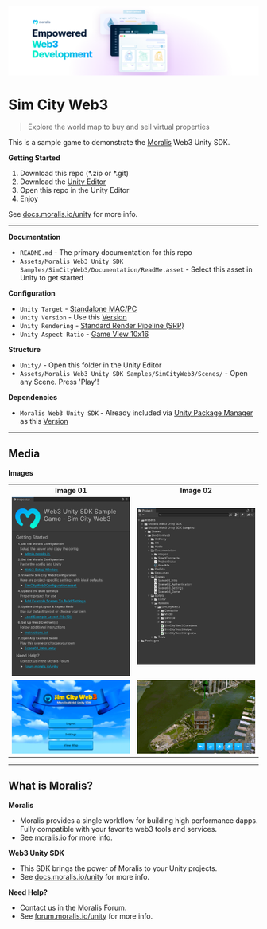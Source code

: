 <img src="https://github.com/MoralisWeb3/web3-unity-sdk-sample-game-scw/blob/main/Unity/Assets/Moralis%20Web3%20Unity%20SDK%20Samples/SimCityWeb3/Documentation/Images/MoralisBanner.png" />

# Sim City Web3

> Explore the world map to buy and sell virtual properties

This is a sample game to demonstrate the [Moralis](https://moralis.io/) Web3 Unity SDK.

**Getting Started**
1. Download this repo (*.zip or *.git)
2. Download the [Unity Editor](https://store.unity.com/#plans-individual)
3. Open this repo in the Unity Editor
4. Enjoy

See [docs.moralis.io/unity](https://docs.moralis.io/unity) for more info.

---

**Documentation**
* `README.md` - The primary documentation for this repo
* `Assets/Moralis Web3 Unity SDK Samples/SimCityWeb3/Documentation/ReadMe.asset` - Select this asset in Unity to get started

**Configuration**
* `Unity Target` - [Standalone MAC/PC](https://support.unity.com/hc/en-us/articles/206336795-What-platforms-are-supported-by-Unity-)
* `Unity Version` - Use this [Version](./Unity/ProjectSettings/ProjectVersion.txt)
* `Unity Rendering` - [Standard Render Pipeline (SRP)](https://docs.unity3d.com/Packages/com.unity.render-pipelines.universal@10.2/manual/index.html)
* `Unity Aspect Ratio` - [Game View 10x16](https://docs.unity3d.com/Manual/GameView.html)

**Structure**
* `Unity/` - Open this folder in the Unity Editor
* `Assets/Moralis Web3 Unity SDK Samples/SimCityWeb3/Scenes/` - Open any Scene. Press 'Play'!

**Dependencies**
* `Moralis Web3 Unity SDK` - Already included via [Unity Package Manager](https://docs.unity3d.com/Manual/upm-ui.html) as this [Version](./Unity/Packages/manifest.json)

----

## Media

**Images**

<table>
  <tr>
    <th>Image 01</th>
    <th>Image 02</th>
  </tr>
  <tr>
    <td align="center"><img src="https://github.com/MoralisWeb3/web3-unity-sdk-sample-game-scw/blob/main/Unity/Assets/Moralis%20Web3%20Unity%20SDK%20Samples/SimCityWeb3/Documentation/Images/Screenshot_01.jpg" width = "250"></td>
    <td align="center"><img src="https://github.com/MoralisWeb3/web3-unity-sdk-sample-game-scw/blob/main/Unity/Assets/Moralis%20Web3%20Unity%20SDK%20Samples/SimCityWeb3/Documentation/Images/Screenshot_02.jpg" width = "250"></td>
  </tr> 
  <tr>
    <td align="center"><img src="https://github.com/MoralisWeb3/web3-unity-sdk-sample-game-scw/blob/main/Unity/Assets/Moralis%20Web3%20Unity%20SDK%20Samples/SimCityWeb3/Documentation/Images/Screenshot_04.png" width = "250"></td>
    <td align="center"><img src="https://github.com/MoralisWeb3/web3-unity-sdk-sample-game-scw/blob/main/Unity/Assets/Moralis%20Web3%20Unity%20SDK%20Samples/SimCityWeb3/Documentation/Images/Screenshot_07.png" width = "250"></td>
  </tr> 
</table>

----

## What is Moralis?

**Moralis**

* Moralis provides a single workflow for building high performance dapps. Fully compatible with your favorite web3 tools and services. 
* See [moralis.io](https://moralis.io) for more info.

**Web3 Unity SDK**

* This SDK brings the power of Moralis to your Unity projects. 
* See [docs.moralis.io/unity](https://docs.moralis.io/unity) for more info.

**Need Help?**

* Contact us in the Moralis Forum. 
* See [forum.moralis.io/unity](https://forum.moralis.io/unity) for more info.
